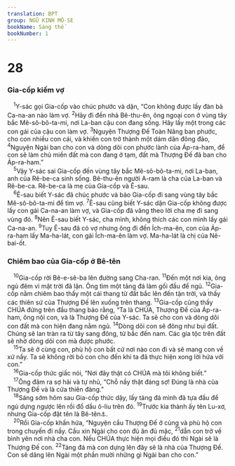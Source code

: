 ```yaml
---
translation: BPT
group: NGŨ KINH MÔ-SE
bookName: Sáng thế 
bookNumber: 1
---
```


<div class="title"><h1>28</h1><h3>Gia-cốp kiếm vợ</h3></div>
<span class="verse sa_28_1"> <sup>1</sup>Y-sác gọi Gia-cốp vào chúc phước và dặn, “Con không được lấy đàn bà Ca-na-an nào làm vợ.</span>
<span class="verse sa_28_2"><sup>2</sup>Hãy đi đến nhà Bê-thu-ên, ông ngoại con ở vùng tây bắc Mê-sô-bô-ta-mi, nơi La-ban cậu con đang sống. Hãy lấy một trong các con gái của cậu con làm vợ.</span>
<span class="verse sa_28_3"><sup>3</sup>Nguyện Thượng Đế Toàn Năng ban phước, cho con nhiều con cái, và khiến con trở thành một dám dân đông đảo,</span>
<span class="verse sa_28_4"><sup>4</sup>Nguyện Ngài ban cho con và dòng dõi con phước lành của Áp-ra-ham, để con sẽ làm chủ miền đất mà con đang ở tạm, đất mà Thượng Đế đã ban cho Áp-ra-ham.”<br/></span>
<span class="verse sa_28_5"> <sup>5</sup>Vậy Y-sác sai Gia-cốp đến vùng tây bắc Mê-sô-bô-ta-mi, nơi La-ban, anh của Rê-be-ca sinh sống. Bê-thu-ên người A-ram là cha của La-ban và Rê-be-ca. Rê-be-ca là mẹ của Gia-cốp và Ê-sau.<br/></span>
<span class="verse sa_28_6"> <sup>6</sup>Ê-sau biết Y-sác đã chúc phước và bảo Gia-cốp đi sang vùng tây bắc Mê-sô-bô-ta-mi để tìm vợ.</span>
<span class="verse sa_28_7"><sup>7</sup>Ê-sau cũng biết Y-sác dặn Gia-cốp không được lấy con gái Ca-na-an làm vợ, và Gia-cốp đã vâng theo lời cha mẹ đi sang vùng đó.</span>
<span class="verse sa_28_8"><sup>8</sup>Nên Ê-sau biết Y-sác, cha mình, không thích các con mình lấy gái Ca-na-an.</span>
<span class="verse sa_28_9"><sup>9</sup>Tuy Ê-sau đã có vợ nhưng ông đi đến Ích-ma-ên, con của Áp-ra-ham lấy Ma-ha-lát, con gái Ích-ma-ên làm vợ. Ma-ha-lát là chị của Nê-bai-ốt.<br/></span>
<div class="title"><h3>Chiêm bao của Gia-cốp ở Bê-tên</h3></div>
<span class="verse sa_28_10"> <sup>10</sup>Gia-cốp rời Bê-e-sê-ba lên đường sang Cha-ran.</span>
<span class="verse sa_28_11"><sup>11</sup>Đến một nơi kia, ông ngủ đêm vì mặt trời đã lặn. Ông tìm một tảng đá làm gối đầu để ngủ.</span>
<span class="verse sa_28_12"><sup>12</sup>Gia-cốp nằm chiêm bao thấy một cái thang từ đất bắc lên đến tận trời, và thấy các thiên sứ của Thượng Đế lên xuống trên thang.</span>
<span class="verse sa_28_13"><sup>13</sup>Gia-cốp cũng thấy CHÚA đứng trên đầu thang bảo rằng, “Ta là CHÚA, Thượng Đế của Áp-ra-ham, ông nội con, và là Thượng Đế của Y-sác. Ta sẽ cho con và dòng dõi con đất mà con hiện đang nằm ngủ.</span>
<span class="verse sa_28_14"><sup>14</sup>Dòng dõi con sẽ đông như bụi đất. Chúng sẽ lan tràn ra từ tây sang đông, từ bắc đến nam. Các gia tộc trên đất sẽ nhờ dòng dõi con mà được phước.<br/></span>
<span class="verse sa_28_15"> <sup>15</sup>Ta sẽ ở cùng con, phù hộ con bất cứ nơi nào con đi và sẽ mang con về xứ nầy. Ta sẽ không rời bỏ con cho đến khi ta đã thực hiện xong lời hứa với con.”<br/></span>
<span class="verse sa_28_16"> <sup>16</sup>Gia-cốp thức giấc nói, “Nơi đây thật có CHÚA mà tôi không biết.”<br/></span>
<span class="verse sa_28_17"> <sup>17</sup>Ông đâm ra sợ hãi và tự nhủ, “Chỗ nầy thật đáng sợ! Đúng là nhà của Thượng Đế và là cửa thiên đàng.”<br/></span>
<span class="verse sa_28_18"> <sup>18</sup>Sáng sớm hôm sau Gia-cốp thức dậy, lấy tảng đá mình đã tựa đầu để ngủ dựng ngược lên rồi đổ dầu ô-liu trên đó.</span>
<span class="verse sa_28_19"><sup>19</sup>Trước kia thành ấy tên Lu-xơ, nhưng Gia-cốp đặt tên là Bê-tên<a data-toggle="tooltip" data-placement="bottom" title="Một thị trấn trong Ít-ra-en, có nghĩa là “nhà của Thượng Đế.”">⚓</a>.<br/></span>
<span class="verse sa_28_20"> <sup>20</sup>Rồi Gia-cốp khấn hứa, “Nguyện cầu Thượng Đế ở cùng và phù hộ con trong chuyến đi nầy. Cầu xin Ngài cho con đủ ăn đủ mặc,</span>
<span class="verse sa_28_21"><sup>21</sup>dẫn con trở về bình yên nơi nhà cha con. Nếu CHÚA thực hiện mọi điều đó thì Ngài sẽ là Thượng Đế con.</span>
<span class="verse sa_28_22"><sup>22</sup>Tảng đá mà con dựng lên đây sẽ là nhà của Thượng Đế. Con sẽ dâng lên Ngài một phần mười những gì Ngài ban cho con.”<br/></span>
